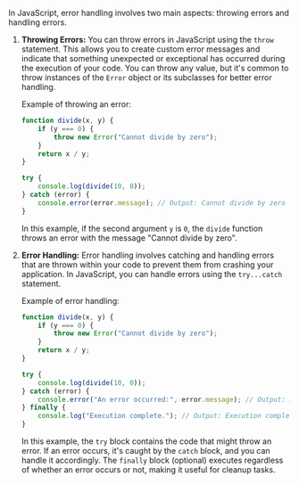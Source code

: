 In JavaScript, error handling involves two main aspects: throwing errors and handling errors.

1. **Throwing Errors:**
   You can throw errors in JavaScript using the `throw` statement. This allows you to create custom error messages and indicate that something unexpected or exceptional has occurred during the execution of your code. You can throw any value, but it's common to throw instances of the `Error` object or its subclasses for better error handling.

   Example of throwing an error:

   ```javascript
   function divide(x, y) {
       if (y === 0) {
           throw new Error("Cannot divide by zero");
       }
       return x / y;
   }

   try {
       console.log(divide(10, 0));
   } catch (error) {
       console.error(error.message); // Output: Cannot divide by zero
   }
   ```

   In this example, if the second argument `y` is `0`, the `divide` function throws an error with the message "Cannot divide by zero".

2. **Error Handling:**
   Error handling involves catching and handling errors that are thrown within your code to prevent them from crashing your application. In JavaScript, you can handle errors using the `try...catch` statement.

   Example of error handling:

   ```javascript
   function divide(x, y) {
       if (y === 0) {
           throw new Error("Cannot divide by zero");
       }
       return x / y;
   }

   try {
       console.log(divide(10, 0));
   } catch (error) {
       console.error("An error occurred:", error.message); // Output: An error occurred: Cannot divide by zero
   } finally {
       console.log("Execution complete."); // Output: Execution complete.
   }
   ```

   In this example, the `try` block contains the code that might throw an error. If an error occurs, it's caught by the `catch` block, and you can handle it accordingly. The `finally` block (optional) executes regardless of whether an error occurs or not, making it useful for cleanup tasks.
